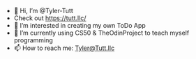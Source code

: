 - 👋 Hi, I’m @Tyler-Tutt
- Check out https://tutt.llc/
- 👀 I’m interested in creating my own ToDo App
- 🌱 I’m currently using CS50 & TheOdinProject to teach myself programming
- 📫 How to reach me: Tyler@Tutt.llc

<!---
Tyler-Tutt/Tyler-Tutt is a ✨ special ✨ repository because its `README.md` (this file) appears on your GitHub profile.
You can click the Preview link to take a look at your changes.
--->

